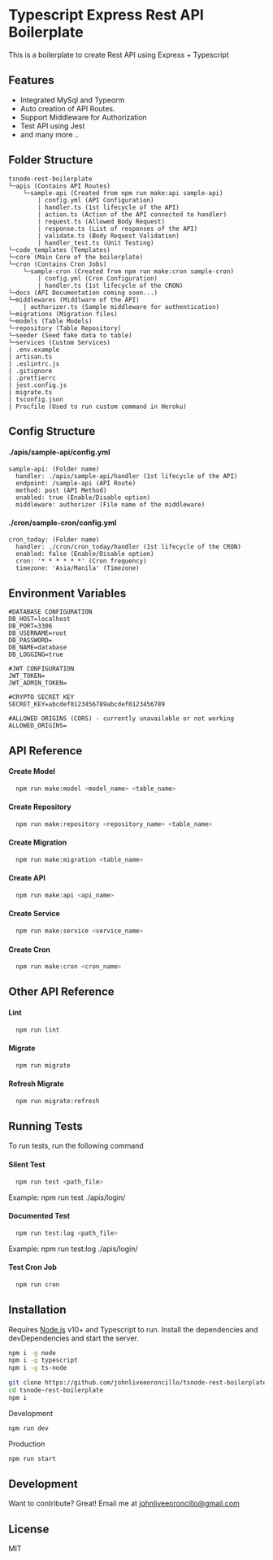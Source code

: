 
# Typescript Express Rest API Boilerplate

This is a boilerplate to create Rest API using Express + Typescript




## Features

- Integrated MySql and Typeorm
- Auto creation of API Routes.
- Support Middleware for Authorization
- Test API using Jest
- and many more ..

## Folder Structure

```
tsnode-rest-boilerplate
└─apis (Contains API Routes)
    └─sample-api (Created from npm run make:api sample-api)
        | config.yml (API Configuration)
        | handler.ts (1st lifecycle of the API)
        | action.ts (Action of the API connected to handler)
        | request.ts (Allowed Body Request)
        | response.ts (List of responses of the API)
        | validate.ts (Body Request Validation)
        | handler_test.ts (Unit Testing)
└─code_templates (Templates)
└─core (Main Core of the boilerplate)
└─cron (Contains Cron Jobs)
    └─sample-cron (Created from npm run make:cron sample-cron)
        | config.yml (Cron Configuration)
        | handler.ts (1st lifecycle of the CRON)
└─docs (API Documentation coming soon...)
└─middlewares (Middlware of the API)
    | authorizer.ts (Sample middleware for authentication)
└─migrations (Migration files)
└─models (Table Models)
└─repository (Table Repository)
└─seeder (Seed fake data to table)
└─services (Custom Services)
| .env.example
| artisan.ts
| .eslintrc.js
| .gitignore
| .prettierrc
| jest.config.js
| migrate.ts
| tsconfig.json
| Procfile (Used to run custom command in Heroku)
```

## Config Structure
#### ./apis/sample-api/config.yml
```
sample-api: (Folder name) 
  handler: ./apis/sample-api/handler (1st lifecycle of the API)
  endpoint: /sample-api (API Route)
  method: post (API Method)
  enabled: true (Enable/Disable option)
  middleware: authorizer (File name of the middleware)
```

#### ./cron/sample-cron/config.yml
```
cron_today: (Folder name)
  handler: ./cron/cron_today/handler (1st lifecycle of the CRON)
  enabled: false (Enable/Disable option)
  cron: '* * * * * *' (Cron frequency)
  timezone: 'Asia/Manila' (Timezone)
```

## Environment Variables
```
#DATABASE CONFIGURATION
DB_HOST=localhost
DB_PORT=3306
DB_USERNAME=root
DB_PASSWORD=
DB_NAME=database
DB_LOGGING=true

#JWT CONFIGURATION
JWT_TOKEN=
JWT_ADMIN_TOKEN=

#CRYPTO SECRET KEY
SECRET_KEY=abcdef0123456789abcdef0123456789

#ALLOWED ORIGINS (CORS) - currently unavailable or not working
ALLOWED_ORIGINS=
```

## API Reference

#### Create Model

```bash
  npm run make:model <model_name> <table_name>
```

#### Create Repository

```bash
  npm run make:repository <repository_name> <table_name>
```

#### Create Migration

```bash
  npm run make:migration <table_name>
```

#### Create API

```bash
  npm run make:api <api_name>
```

#### Create Service

```bash
  npm run make:service <service_name>
```

#### Create Cron

```bash
  npm run make:cron <cron_name>
```


## Other API Reference

#### Lint

```bash
  npm run lint
```

#### Migrate

```bash
  npm run migrate
```

#### Refresh Migrate

```bash
  npm run migrate:refresh
```
## Running Tests

To run tests, run the following command

#### Silent Test
```bash
  npm run test <path_file>
```
Example: npm run test ./apis/login/

#### Documented Test
```bash
  npm run test:log <path_file>
```
Example: npm run test:log ./apis/login/

#### Test Cron Job

```bash
  npm run cron
```

## Installation

Requires [Node.js](https://nodejs.org/) v10+ and Typescript to run.
Install the dependencies and devDependencies and start the server.
```sh
npm i -g node
npm i -g typescript
npm i -g ts-node
```

```sh
git clone https://github.com/johnliveeoroncillo/tsnode-rest-boilerplate.git
cd tsnode-rest-boilerplate
npm i
```

Development
```sh
npm run dev
```

Production
```sh
npm run start
```
## Development

Want to contribute? Great! Email me at johnliveeoroncillo@gmail.com

## License
MIT
